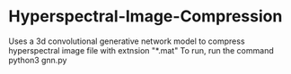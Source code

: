 # Hyperspectral-Image-Compression
Uses a 3d convolutional generative network model to compress hyperspectral image file with extnsion "*.mat"
To run, run the command
        python3 gnn.py
